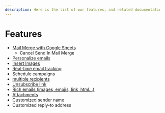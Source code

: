```yaml
---
description: Here is the list of our features, and related documentation
---
```


# Features

* [Mail Merge with Google Sheets](../quickstart/mail-merge-tutorial.md)
  * Cancel Send In Mail Merge
* [Personalize emails](../quickstart/mail-merge-tutorial.md)
* [Insert Images](images.md)
* [Real-time email tracking](email-tracking.md)
* Schedule campaigns
* [multiple recipients](multiple-recipients.md)
* [Unsubscribe link](unsubscribe-link.md)
* [Rich emails (images, emojis, link, html...)](rich-emails.md)
* [Attachments](attachments.md)
* Customized sender name
* Customized reply-to address
